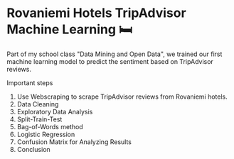 # Rovaniemi Hotels TripAdvisor Machine Learning 🛏️
Part of my school class "Data Mining and Open Data", we trained our first machine learning model to predict the sentiment based on TripAdvisor reviews.

Important steps
1. Use Webscraping to scrape TripAdvisor reviews from Rovaniemi hotels.
2. Data Cleaning
3. Exploratory Data Analysis
4. Split-Train-Test
5. Bag-of-Words method
6. Logistic Regression
7. Confusion Matrix for Analyzing Results
8. Conclusion
